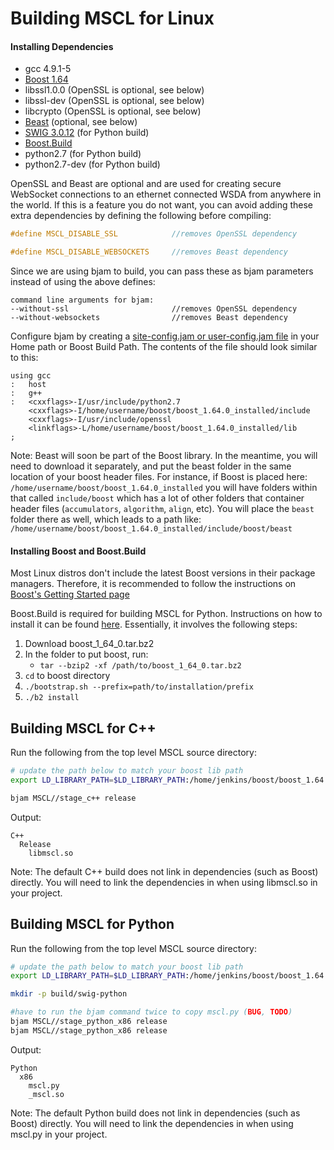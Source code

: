 # **Building MSCL for Linux**

#### Installing Dependencies

- gcc 4.9.1-5
- [Boost 1.64](http://www.boost.org/)
- libssl1.0.0 (OpenSSL is optional, see below)
- libssl-dev (OpenSSL is optional, see below)
- libcrypto (OpenSSL is optional, see below)
- [Beast](https://github.com/boostorg/beast) (optional, see below)
- [SWIG 3.0.12](http://swig.org/download.html) (for Python build)
- [Boost.Build](http://www.boost.org/build/)
- python2.7 (for Python build)
- python2.7-dev (for Python build)

OpenSSL and Beast are optional and are used for creating secure WebSocket connections to an ethernet connected WSDA from anywhere in the world. If this is a feature you do not want, you can avoid adding these extra dependencies by defining the following before compiling:
```cpp
#define MSCL_DISABLE_SSL            //removes OpenSSL dependency

#define MSCL_DISABLE_WEBSOCKETS     //removes Beast dependency
```

Since we are using bjam to build, you can pass these as bjam parameters instead of using the above defines:

```
command line arguments for bjam:
--without-ssl                       //removes OpenSSL dependency
--without-websockets                //removes Beast dependency
```

Configure bjam by creating a [site-config.jam or user-config.jam file](http://www.boost.org/build/doc/html/bbv2/overview/configuration.html) in your Home path or Boost Build Path. The contents of the file should look similar to this:
```
using gcc
:	host
:	g++
:	<cxxflags>-I/usr/include/python2.7
	<cxxflags>-I/home/username/boost/boost_1.64.0_installed/include
	<cxxflags>-I/usr/include/openssl
	<linkflags>-L/home/username/boost/boost_1.64.0_installed/lib
;
```

Note: Beast will soon be part of the Boost library. In the meantime, you will need to download it separately, and put the beast folder in the same location of your boost header files. For instance, if Boost is placed here: `/home/username/boost/boost_1.64.0_installed` you will have folders within that called `include/boost` which has a lot of other folders that container header files (`accumulators`, `algorithm`, `align`, etc). You will place the `beast` folder there as well, which leads to a path like: `/home/username/boost/boost_1.64.0_installed/include/boost/beast`

#### Installing Boost and Boost.Build

Most Linux distros don't include the latest Boost versions in their package managers. Therefore, it is recommended to follow the instructions on [Boost's Getting Started page](http://www.boost.org/doc/libs/1_64_0/more/getting_started/unix-variants.html)

Boost.Build is required for building MSCL for Python. Instructions on how to install it can be found [here](http://www.boost.org/build/doc/html/bbv2/installation.html). Essentially, it involves the following steps:

1.  Download boost_1_64_0.tar.bz2
2.  In the folder to put boost, run:
    - `tar --bzip2 -xf /path/to/boost_1_64_0.tar.bz2`
3. `cd` to boost directory
4. `./bootstrap.sh --prefix=path/to/installation/prefix`
5. `./b2 install`


## Building MSCL for C++

Run the following from the top level MSCL source directory:

```sh
# update the path below to match your boost lib path
export LD_LIBRARY_PATH=$LD_LIBRARY_PATH:/home/jenkins/boost/boost_1.64.0_installed/lib

bjam MSCL//stage_c++ release
```

Output:
```
C++
  Release
    libmscl.so
```

Note: The default C++ build does not link in dependencies (such as Boost) directly. You will need to link the dependencies in when using libmscl.so in your project.

## Building MSCL for Python

Run the following from the top level MSCL source directory:

```sh
# update the path below to match your boost lib path
export LD_LIBRARY_PATH=$LD_LIBRARY_PATH:/home/jenkins/boost/boost_1.64.0_installed/lib

mkdir -p build/swig-python

#have to run the bjam command twice to copy mscl.py (BUG, TODO)
bjam MSCL//stage_python_x86 release
bjam MSCL//stage_python_x86 release
```

Output: 
```
Python
  x86
    mscl.py
    _mscl.so
```

Note: The default Python build does not link in dependencies (such as Boost) directly. You will need to link the dependencies in when using mscl.py in your project.
